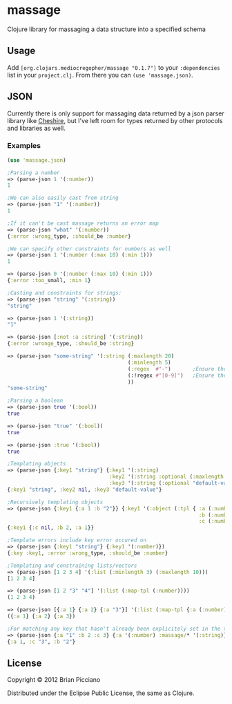 # massage

Clojure library for massaging a data structure into a specified schema

## Usage

Add `[org.clojars.mediocregopher/massage "0.1.7"]` to your `:dependencies` list in your `project.clj`. From there you can `(use 'massage.json)`.

## JSON

Currently there is only support for massaging data returned by a json parser library like [Cheshire](https://github.com/dakrone/cheshire), but I've left room
for types returned by other protocols and libraries as well.

### Examples

```clojure
(use 'massage.json)

;Parsing a number
=> (parse-json 1 '(:number))
1 

;We can also easily cast from string
=> (parse-json "1" '(:number))
1

;If it can't be cast massage returns an error map
=> (parse-json "what" '(:number))
{:error :wrong_type, :should_be :number}

;We can specify other constraints for numbers as well
=> (parse-json 1 '(:number (:max 10) (:min 1)))
1

=> (parse-json 0 '(:number (:max 10) (:min 1)))
{:error :too_small, :min 1}

;Casting and constraints for strings:
=> (parse-json "string" '(:string))
"string"

=> (parse-json 1 '(:string))
"1"

=> (parse-json [:not :a :string] '(:string))
{:error :wronge_type, :should_be :string}

=> (parse-json "some-string" '(:string (:maxlength 20)
                                       (:minlength 5)
                                       (:regex  #"-")       ;Ensure the string matches this regex
                                       (:!regex #"[0-9]")   ;Ensure the string doesn't match this one
                                       ))
"some-string"

;Parsing a boolean
=> (parse-json true '(:bool))
true

=> (parse-json "true" '(:bool))
true

=> (parse-json :true '(:bool))
true

;Templating objects
=> (parse-json {:key1 "string"} {:key1 '(:string) 
                                 :key2 '(:string :optional (:maxlength 10))
                                 :key3 '(:string (:optional "default-value"))})
{:key1 "string", :key2 nil, :key3 "default-value"}

;Recursively templating objects
=> (parse-json {:key1 {:a 1 :b "2"}} {:key1 '(:object (:tpl { :a (:number) 
                                                              :b (:number) 
                                                              :c (:number :optional) }))})
{:key1 {:c nil, :b 2, :a 1}}

;Template errors include key error occured on
=> (parse-json {:key1 "string"} {:key1 '(:number)})
{:key :key1, :error :wrong_type, :should_be :number}

;Templating and constraining lists/vectors
=> (parse-json [1 2 3 4] '(:list (:minlength 3) (:maxlength 10)))
[1 2 3 4]

=> (parse-json [1 2 "3" "4"] '(:list (:map-tpl (:number))))
(1 2 3 4)

=> (parse-json [{:a 1} {:a 2} {:a "3"}] '(:list (:map-tpl {:a (:number)})))
({:a 1} {:a 2} {:a 3})

;For matching any key that hasn't already been explicitely set in the template, use :massage/*
=> (parse-json {:a "1" :b 2 :c 3} {:a '(:number) :massage/* '(:string)})
{:a 1, :c "3", :b "2"}
```

## License

Copyright © 2012 Brian Picciano

Distributed under the Eclipse Public License, the same as Clojure.
